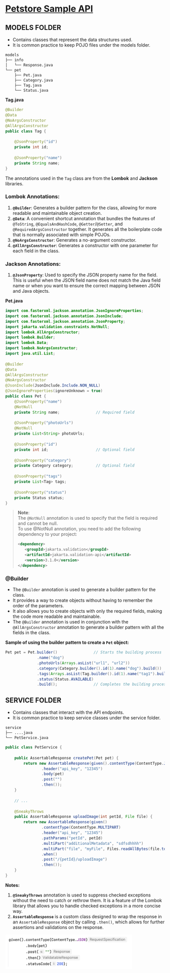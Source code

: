 # [Petstore Sample API](https://petstoresampleapi.apimatic.dev/v/1_0_5#/http/how-to-get-started)




## MODELS FOLDER
* Contains classes that represent the data structures used.
* It is common practice to keep POJO files under the models folder.
```
models
├── info
│   └── Response.java
└── pet
    ├── Pet.java
    ├── Category.java
    ├── Tag.java
    └── Status.java
```

**Tag.java**
```java
@Builder
@Data
@NoArgsConstructor
@AllArgsConstructor
public class Tag {

    @JsonProperty("id")
    private int id;
    
    @JsonProperty("name")
    private String name;
}
```

The annotations used in the `Tag` class are from the **Lombok** and **Jackson** libraries.

### Lombok Annotations:
1. **`@Builder`**: Generates a builder pattern for the class, allowing for more readable and maintainable object creation.
2. **`@Data`**: A convenient shortcut annotation that bundles the features of `@ToString`, `@EqualsAndHashCode`, `@Getter`/`@Setter`, and `@RequiredArgsConstructor` together. It generates all the boilerplate code that is normally associated with simple POJOs.
3. **`@NoArgsConstructor`**: Generates a no-argument constructor.
4. **`@AllArgsConstructor`**: Generates a constructor with one parameter for each field in the class.

### Jackson Annotations:
1. **`@JsonProperty`**: Used to specify the JSON property name for the field. This is useful when the JSON field name does not match the Java field name or when you want to ensure the correct mapping between JSON and Java objects.


**Pet.java**
```java
import com.fasterxml.jackson.annotation.JsonIgnoreProperties;
import com.fasterxml.jackson.annotation.JsonInclude;
import com.fasterxml.jackson.annotation.JsonProperty;
import jakarta.validation.constraints.NotNull;
import lombok.AllArgsConstructor;
import lombok.Builder;
import lombok.Data;
import lombok.NoArgsConstructor;
import java.util.List;

@Builder
@Data
@AllArgsConstructor
@NoArgsConstructor
@JsonInclude(JsonInclude.Include.NON_NULL)
@JsonIgnoreProperties(ignoreUnknown = true)
public class Pet {
    @JsonProperty("name")
    @NotNull
    private String name;                // Required field

    @JsonProperty("photoUrls")
    @NotNull
    private List<String> photoUrls;

    @JsonProperty("id")
    private int id;                     // Optional field

    @JsonProperty("category")
    private Category category;          // Optional field

    @JsonProperty("tags")
    private List<Tag> tags;

    @JsonProperty("status")
    private Status status;
}
```

> **Note**: <br>
> The `@NotNull` annotation is used to specify that the field is required and cannot be null.<br>
> To use @NotNull annotation, you need to add the following dependency to your project:
> ```xml
> <dependency>
>    <groupId>jakarta.validation</groupId>
>    <artifactId>jakarta.validation-api</artifactId>
>    <version>3.1.0</version>
> </dependency>


### @Builder
* The `@Builder` annotation is used to generate a builder pattern for the class. 
* It provides a way to create objects without having to remember the order of the parameters.
* It also allows you to create objects with only the required fields, making the code more readable and maintainable.
* The `@Builder` annotation is used in conjunction with the `@AllArgsConstructor` annotation to generate a builder pattern with all the fields in the class.

**Sample of using the builder pattern to create a `Pet` object:**
```java
Pet pet = Pet.builder()                // Starts the building process | Starts building a Pet object 
              .name("dog")
              .photoUrls(Arrays.asList("url1", "url2"))
              .category(Category.builder().id(1).name("dog").build())
              .tags(Arrays.asList(Tag.builder().id(1).name("tag1").build()))
              .status(Status.AVAILABLE)
              .build();                // Completes the building process | Completes building a Pet object
``` 

## SERVICE FOLDER
* Contains classes that interact with the API endpoints.
* It is common practice to keep service classes under the service folder.
```
service
├── ....java
└── PetService.java
```

```java
public class PetService {

    public AssertableResponse createPet(Pet pet) {
        return new AssertableResponse(given().contentType(ContentType.JSON)
                .header("api_key", "12345")
                .body(pet)
                .post("")
                .then());
    }

    // ...

    @SneakyThrows
    public AssertableResponse uploadImage(int petId, File file) {
        return new AssertableResponse(given()
                .contentType(ContentType.MULTIPART)
                .header("api_key", "12345")
                .pathParams("petId", petId)
                .multiPart("additionalMetadata", "sdfsdhhhh")
                .multiPart("file", "myFile", Files.readAllBytes(file.toPath()))
                .when()
                .post("/{petId}/uploadImage")
                .then());
    }
}
```

**Notes:**

1. **`@SneakyThrows`** annotation is used to suppress checked exceptions without the need to catch or rethrow them. It is a feature of the Lombok library that allows you to handle checked exceptions in a more concise way.
2. **`AssertableResponse`** is a custom class designed to wrap the response in an `AssertableResponse` object by calling `.then()`, which allows for further assertions and validations on the response.

<img src="/src/test/resources/images/validatableResponse.png" width="400px"></img>

